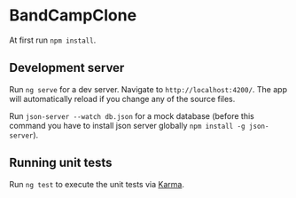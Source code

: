 # BandCampClone

At first run `npm install`.

## Development server

Run `ng serve` for a dev server. Navigate to `http://localhost:4200/`. The app will automatically reload if you change any of the source files.

Run `json-server --watch db.json` for a mock database (before this command you have to install json server globally `npm install -g json-server`). 


## Running unit tests

Run `ng test` to execute the unit tests via [Karma](https://karma-runner.github.io).
